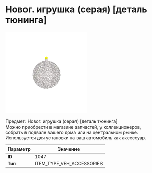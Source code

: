 # Новог. игрушка (серая) [деталь тюнинга]

![Item Image](../img/1047.webp?raw=true)

Предмет: Новог. игрушка (серая) [деталь тюнинга]<br>Можно приобрести в магазине запчастей, у коллекционеров,<br>собрать в подвале вашего дома или на центральном рынке.<br>Используется для установки на ваш автомобиль как аксессуар.


| Параметр | Значение |
|----------|----------|
| **ID** | 1047 |
| **Тип** | ITEM_TYPE_VEH_ACCESSORIES |

